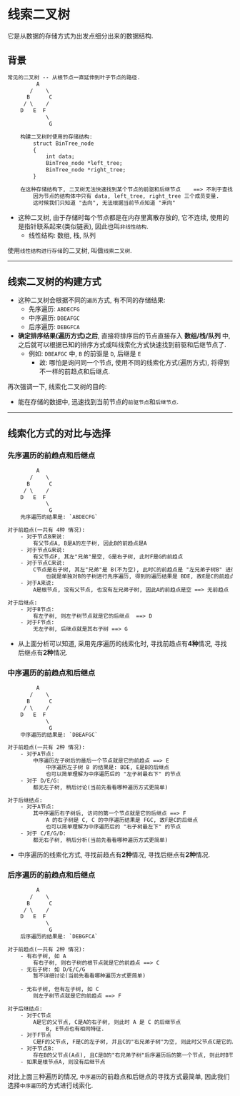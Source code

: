 # 线索二叉树
它是从数据的存储方式为出发点细分出来的数据结构.

## 背景
```txt
常见的二叉树 -- 从根节点一直延伸到叶子节点的路径.
         A
       /    \
      B      C
     / \    / 
    D   E  F 
            \ 
             G

    构建二叉树时使用的存储结构:
        struct BinTree_node
        {
            int data;
            BinTree_node *left_tree;
            BinTree_node *right_tree;
        }

    在这种存储结构下, 二叉树无法快速找到某个节点的前驱和后继节点    ==> 不利于查找/遍历
        因为节点的结构体中只有 data, left_tree, right_tree 三个成员变量.
        这时候我们只知道 "去向", 无法根据当前节点知道 "来向"  
```
- 这种二叉树, 由于存储时每个节点都是在内存里离散存放的, 它不连续, 使用的是指针联系起来(类似链表), 因此也叫`非线性结构`.
  - 线性结构: 数组, 栈, 队列

使用`线性结构进行存储`的二叉树, 叫做`线索二叉树`.

--- 

## 线索二叉树的构建方式
- 这种二叉树会根据不同的`遍历`方式, 有不同的存储结果:
  - 先序遍历: `ABDECFG`
  - 中序遍历: `DBEAFGC`
  - 后序遍历: `DEBGFCA`
- **确定排序结果(遍历方式)之后**, 直接将排序后的节点直接存入 **数组/栈/队列** 中, 之后就可以根据已知的排序方式或叫线索化方式快速找到前驱和后继节点了.
  - 例如: `DBEAFGC` 中, `B` 的前驱是 `D`, 后继是 `E`
    - 故: 哪怕是询问同一个节点, 使用不同的线索化方式(遍历方式), 将得到不一样的前趋点和后继点.

再次强调一下, 线索化二叉树的目的:
- 能在存储的数据中, 迅速找到当前节点的`前驱节点`和`后继节点`.

---

## 线索化方式的对比与选择

### 先序遍历的前趋点和后继点
```txt
         A
       /    \
      B      C
     / \    / 
    D   E  F 
            \ 
             G
    先序遍历的结果是: `ABDECFG`

对于前趋点(一共有 4种 情况):
    - 对于节点B来说:
        有父节点A, B是A的左子树, 因此B的前趋点是A
    - 对于节点G来说:
        有父节点F, 其左"兄弟"是空, G是右子树, 此时F是G的前趋点
    - 对于节点C来说:
        C节点是右子树, 其左"兄弟"是 B(不为空), 此时C的前趋点是 "左兄弟子树B" 进行先序遍历的最后一个节点    ==>  E
            也就是单独对B的子树进行先序遍历, 得到的遍历结果是 BDE, 故E是C的前趋点
    - 对于A来说:
        A是根节点, 没有父节点, 也没有左兄弟子树, 因此A的前趋点是空 ==> 无前趋点

对于后继点:
    - 对于B节点:
        有左子树, 则左子树节点就是它的后继点  ==> D
    - 对于F节点:
        无左子树, 后继点就是其右子树 ==> G
```
- 从上面分析可以知道, 采用先序遍历的线索化时, 寻找前趋点有**4种**情况, 寻找后继点有**2种**情况.

### 中序遍历的前趋点和后继点
```txt
         A
       /    \
      B      C
     / \    / 
    D   E  F 
            \ 
             G
    中序遍历的结果是: `DBEAFGC`

对于前趋点(一共有 2种 情况):
    - 对于A节点:
        中序遍历左子树后的最后一个节点就是它的前趋点 ==> E
            中序遍历左子树 B 的结果是: BDE, E是B的后继点 
            也可以简单理解为中序遍历后的 "左子树最右下" 的节点
    - 对于 D/E/G: 
        都无左子树, 稍后讨论(当前先看看哪种遍历方式更简单)

对于后继结点:
    - 对于A节点:
        其中序遍历右子树后, 访问的第一个节点就是它的后继点 ==> F
            A 的右子树是 C, C 的中序遍历结果是 FGC, 故F是C的后继点
            也可以简单理解为中序遍历后的 "右子树最左下" 的节点
    - 对于 C/E/G/D:
        都无右子树, 稍后分析(当前先看看哪种遍历方式更简单)
```
- 中序遍历的线索化方式, 寻找前趋点有**2种**情况, 寻找后继点有**2种**情况.


### 后序遍历的前趋点和后继点
```txt
         A
       /    \
      B      C
     / \    / 
    D   E  F 
            \ 
             G
    后序遍历的结果是: `DEBGFCA`

对于前趋点(一共有 2种 情况):
    - 有右子树, 如 A
        有右子树, 则右子树的根节点就是它的前趋点 ==> C
    - 无右子树: 如 D/E/C/G
        暂不详细讨论(当前先看看哪种遍历方式更简单)
    
    - 无右子树, 但有左子树, 如 C
        则左子树节点就是它的前趋点 ==> F

对于后继结点:
    - 对于C节点
        A是它的父节点, C是A的右子树, 则此时 A 是 C 的后继节点
            B, E节点也有相同特征.
    - 对于F节点
        C是F的父节点, F是C的左子树, 并且C的"右兄弟子树"为空, 则此时父节点C是它的后继节点 ==> C
    - 对于节点B:
        存在B的父节点(A点), 且C是B的"右兄弟子树"后序遍历后的第一个节点, 则此时B节点的后继点是 C
    - 如果是根节点A, 则没有后继节点
```


对比上面三种遍历的情况, `中序遍历`的前趋点和后继点的寻找方式最简单, 因此我们选择`中序遍历`的方式进行线索化. 



